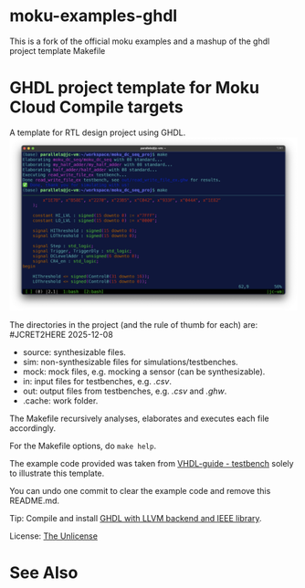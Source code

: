 # moku-examples-ghdl 
This is a fork of the official moku examples and a mashup of the ghdl project template Makefile

# GHDL project template for Moku Cloud Compile targets

A template for RTL design project using GHDL.
![splash](https://github.com/sealablab/moku_dc_seq/blob/trunk/moku_makefile.png?raw=true)

The directories in the project (and the rule of thumb for each) are:
#JCRET2HERE 2025-12-08

* source: synthesizable files.
* sim: non-synthesizable files for simulations/testbenches.
* mock: mock files, e.g. mocking a sensor (can be synthesizable).
* in: input files for testbenches, e.g. *.csv*.
* out: output files from testbenches, e.g. *.csv* and *.ghw*.
* .cache: work folder.

The Makefile recursively analyses, elaborates and executes each file accordingly.

For the Makefile options, do ``make help``.

The example code provided was taken from 
[VHDL-guide - testbench](https://vhdlguide.readthedocs.io/en/latest/vhdl/testbench.html)
solely to illustrate this template.

You can undo one commit to clear the example code and remove this README.md.

Tip:
Compile and install [GHDL with LLVM backend and IEEE library](https://ghdl.github.io/ghdl/development/building/LLVM.html).

License: [The Unlicense](https://unlicense.org/)
# See Also

